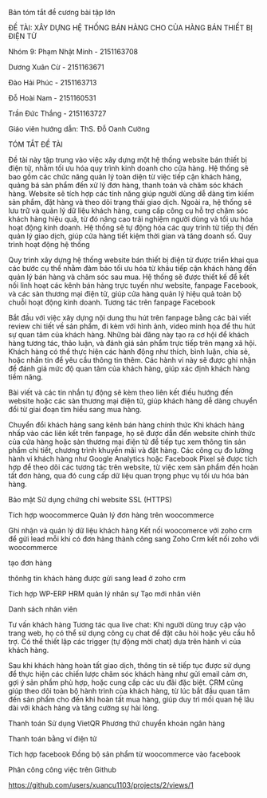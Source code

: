 Bản tóm tắt đề cương bài tập lớn



ĐỀ TÀI: XÂY DỰNG HỆ THỐNG BÁN HÀNG CHO CỦA HÀNG BÁN THIẾT BỊ ĐIỆN TỬ

Nhóm 9:
Phạm Nhật Minh - 2151163708

Dương Xuân Cừ - 2151163671

Đào Hải Phúc - 2151163713

Đỗ Hoài Nam - 2151160531

Trần Đức Thắng - 2151163727




Giáo viên hướng dẫn: ThS. Đỗ Oanh Cường


TÓM TẮT ĐỀ TÀI

Đề tài này tập trung vào việc xây dựng một hệ thống website bán thiết bị điện tử, nhằm tối ưu hóa quy trình kinh doanh cho cửa hàng. Hệ thống sẽ bao gồm các chức năng quản lý toàn diện từ việc tiếp cận khách hàng, quảng bá sản phẩm đến xử lý đơn hàng, thanh toán và chăm sóc khách hàng. Website sẽ tích hợp các tính năng giúp người dùng dễ dàng tìm kiếm sản phẩm, đặt hàng và theo dõi trạng thái giao dịch.
Ngoài ra, hệ thống sẽ lưu trữ và quản lý dữ liệu khách hàng, cung cấp công cụ hỗ trợ chăm sóc khách hàng hiệu quả, từ đó nâng cao trải nghiệm người dùng và tối ưu hóa hoạt động kinh doanh. Hệ thống sẽ tự động hóa các quy trình từ tiếp thị đến quản lý giao dịch, giúp cửa hàng tiết kiệm thời gian và tăng doanh số.
Quy trình hoạt động hệ thống


Quy trình xây dựng hệ thống website bán thiết bị điện tử được triển khai qua các bước cụ thể nhằm đảm bảo tối ưu hóa từ khâu tiếp cận khách hàng đến quản lý bán hàng và chăm sóc sau mua. Hệ thống sẽ được thiết kế để kết nối linh hoạt các kênh bán hàng trực tuyến như website, fanpage Facebook, và các sàn thương mại điện tử, giúp cửa hàng quản lý hiệu quả toàn bộ chuỗi hoạt động kinh doanh.
Tương tác trên fanpage Facebook

Bắt đầu với việc xây dựng nội dung thu hút trên fanpage bằng các bài viết review chi tiết về sản phẩm, đi kèm với hình ảnh, video minh họa để thu hút sự quan tâm của khách hàng. Những bài đăng này tạo ra cơ hội để khách hàng tương tác, thảo luận, và đánh giá sản phẩm trực tiếp trên mạng xã hội.
Khách hàng có thể thực hiện các hành động như thích, bình luận, chia sẻ, hoặc nhắn tin để yêu cầu thông tin thêm. Các hành vi này sẽ được ghi nhận để đánh giá mức độ quan tâm của khách hàng, giúp xác định khách hàng tiềm năng.

Bài viết và các tin nhắn tự động sẽ kèm theo liên kết điều hướng đến website hoặc các sàn thương mại điện tử, giúp khách hàng dễ dàng chuyển đổi từ giai đoạn tìm hiểu sang mua hàng.

Chuyển đổi khách hàng sang kênh bán hàng chính thức
Khi khách hàng nhấp vào các liên kết trên fanpage, họ sẽ được dẫn đến website chính thức của cửa hàng hoặc sàn thương mại điện tử để tiếp tục xem thông tin sản phẩm chi tiết, chương trình khuyến mãi và đặt hàng.
Các công cụ đo lường hành vi khách hàng như Google Analytics hoặc Facebook Pixel sẽ được tích hợp để theo dõi các tương tác trên website, từ việc xem sản phẩm đến hoàn tất đơn hàng, qua đó cung cấp dữ liệu quan trọng phục vụ tối ưu hóa bán hàng.

Bảo mật 
Sử dụng chứng chỉ website SSL (HTTPS)


Tích hợp woocommerce
Quản lý đơn hàng trên woocommerce

	

Ghi nhận và quản lý dữ liệu khách hàng
Kết nối woocomerce với zoho crm để gửi lead mỗi khi có đơn hàng thành công sang Zoho Crm 
kết nối zoho với woocommerce

tạo đơn hàng

thônhg tin khách hàng được gửi sang lead ở zoho crm


Tích hợp WP-ERP
HRM quản lý nhân sự
Tạo mới nhân viên

Danh sách nhân viên 


Tư vấn khách hàng
Tương tác qua live chat: Khi người dùng truy cập vào trang web, họ có thể sử dụng công cụ chat để đặt câu hỏi hoặc yêu cầu hỗ trợ. Có thể thiết lập các trigger (tự động mời chat) dựa trên hành vi của khách hàng.


Sau khi khách hàng hoàn tất giao dịch, thông tin sẽ tiếp tục được sử dụng để thực hiện các chiến lược chăm sóc khách hàng như gửi email cảm ơn, gợi ý sản phẩm phù hợp, hoặc cung cấp các ưu đãi đặc biệt.
CRM cũng giúp theo dõi toàn bộ hành trình của khách hàng, từ lúc bắt đầu quan tâm đến sản phẩm cho đến khi hoàn tất mua hàng, giúp duy trì mối quan hệ lâu dài với khách hàng và tăng cường sự hài lòng.




Thanh toán 
Sử dụng VietQR
Phương thứ chuyển khoản ngân hàng 

Thanh toán bằng ví điện tử

Tích hợp facebook
Đồng bộ sản phẩm từ woocommerce vào facebook


Phân công công việc trên Github



https://github.com/users/xuancu1103/projects/2/views/1


